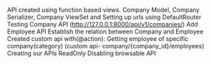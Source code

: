 API created using function based views.
Company Model, Company Serializer, Company ViewSet and Setting up urls using DefaultRouter
Testing Company API (http://127.0.0.1:8000/api/v1/companies/)
Add Employee API
Establish the relation between Company and Employee
Created custom api with(@action): Getting employee of specific company(category)  (custom api- company/{company_id}/employees)
Creating our APIs ReadOnly
Disabling browsable API
